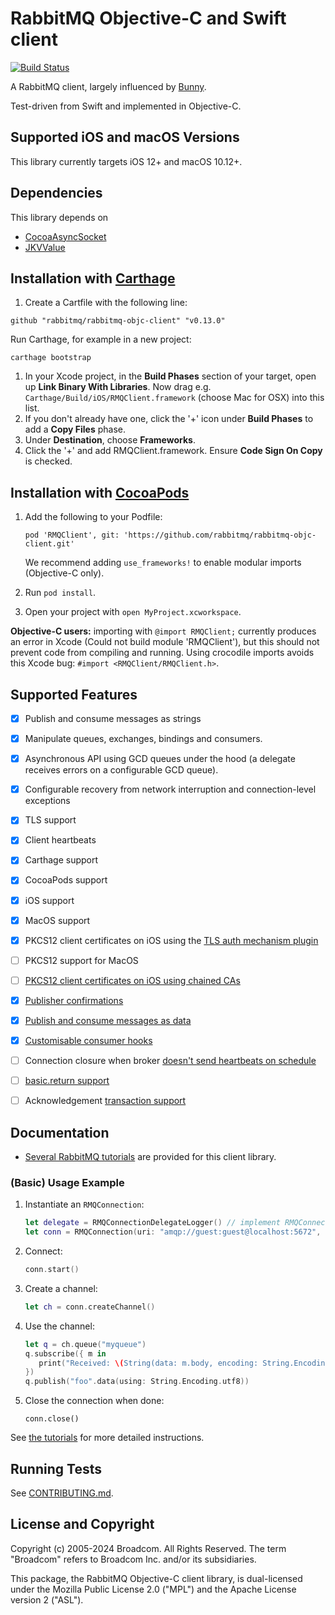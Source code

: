 # RabbitMQ Objective-C and Swift client

[![Build Status](https://travis-ci.org/rabbitmq/rabbitmq-objc-client.svg?branch=master)](https://travis-ci.org/rabbitmq/rabbitmq-objc-client)

A RabbitMQ client, largely influenced by [Bunny](https://github.com/ruby-amqp/bunny).

Test-driven from Swift and implemented in Objective-C.

## Supported iOS and macOS Versions

This library currently targets iOS 12+ and macOS 10.12+.

## Dependencies

This library depends on

 * [CocoaAsyncSocket](https://cocoapods.org/pods/CocoaAsyncSocket)
 * [JKVValue](https://cocoapods.org/pods/JKVValue)

## Installation with [Carthage](https://github.com/Carthage/Carthage)

1. Create a Cartfile with the following line:

 ```
 github "rabbitmq/rabbitmq-objc-client" "v0.13.0"
 ```

Run Carthage, for example in a new project:

 ```
 carthage bootstrap
 ```

1. In your Xcode project, in the **Build Phases** section of your target, open up **Link
   Binary With Libraries**. Now drag e.g. `Carthage/Build/iOS/RMQClient.framework`
   (choose Mac for OSX) into this list.
1. If you don't already have one, click the '+' icon under **Build Phases** to add a
**Copy Files** phase.
1. Under **Destination**, choose **Frameworks**.
1. Click the '+' and add RMQClient.framework. Ensure **Code Sign On Copy** is checked.

## Installation with [CocoaPods](https://cocoapods.org/)

1. Add the following to your Podfile:

   ```
   pod 'RMQClient', git: 'https://github.com/rabbitmq/rabbitmq-objc-client.git'
   ```
   We recommend adding `use_frameworks!` to enable modular imports (Objective-C only).
1. Run `pod install`.
1. Open your project with `open MyProject.xcworkspace`.

**Objective-C users:** importing with `@import RMQClient;` currently produces an error in Xcode (Could not build module 'RMQClient'), but this should not prevent code from compiling and running. Using crocodile imports avoids this Xcode bug: `#import <RMQClient/RMQClient.h>`.


## Supported Features

- [x] Publish and consume messages as strings
- [x] Manipulate queues, exchanges, bindings and consumers.
- [x] Asynchronous API using GCD queues under the hood (a delegate receives errors on a configurable GCD queue).
- [x] Configurable recovery from network interruption and connection-level exceptions
- [x] TLS support
- [x] Client heartbeats
- [x] Carthage support
- [x] CocoaPods support
- [x] iOS support
- [x] MacOS support
- [x] PKCS12 client certificates on iOS using the [TLS auth mechanism plugin](https://github.com/rabbitmq/rabbitmq-auth-mechanism-ssl)
- [ ] PKCS12 support for MacOS
- [ ] [PKCS12 client certificates on iOS using chained CAs](https://github.com/rabbitmq/rabbitmq-objc-client/issues/74)
- [x] [Publisher confirmations](https://github.com/rabbitmq/rabbitmq-objc-client/issues/68)
- [x] [Publish and consume messages as data](https://github.com/rabbitmq/rabbitmq-objc-client/issues/46)
- [x] [Customisable consumer hooks](https://github.com/rabbitmq/rabbitmq-objc-client/issues/71)
- [ ] Connection closure when broker [doesn't send heartbeats on schedule](https://github.com/rabbitmq/rabbitmq-objc-client/issues/41)
- [ ] [basic.return support](https://github.com/rabbitmq/rabbitmq-objc-client/issues/72)
- [ ] Acknowledgement [transaction support](https://github.com/rabbitmq/rabbitmq-objc-client/issues/73)


## Documentation

 * [Several RabbitMQ tutorials](http://www.rabbitmq.com/getstarted.html) are provided for
   this client library.

### (Basic) Usage Example

1. Instantiate an `RMQConnection`:

   ```swift
   let delegate = RMQConnectionDelegateLogger() // implement RMQConnectionDelegate yourself to react to errors
   let conn = RMQConnection(uri: "amqp://guest:guest@localhost:5672", delegate: delegate)
   ```
1. Connect:

   ```swift
   conn.start()
   ```
1. Create a channel:

   ```swift
   let ch = conn.createChannel()
   ```
1. Use the channel:

   ```swift
   let q = ch.queue("myqueue")
   q.subscribe({ m in
      print("Received: \(String(data: m.body, encoding: String.Encoding.utf8))")
   })
   q.publish("foo".data(using: String.Encoding.utf8))
   ```

1. Close the connection when done:

   ```
   conn.close()
   ```

See [the tutorials](http://www.rabbitmq.com/getstarted.html) for more detailed instructions.


## Running Tests

See [CONTRIBUTING.md](./CONTRIBUTING.md).


## License and Copyright

Copyright (c) 2005-2024 Broadcom. All Rights Reserved. The term "Broadcom" refers to Broadcom Inc. and/or its subsidiaries.

This package, the RabbitMQ Objective-C client library, is
dual-licensed under the Mozilla Public License 2.0 ("MPL") and the
Apache License version 2 ("ASL").
